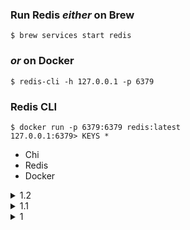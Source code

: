 ### Run Redis ___either___ on Brew
```
$ brew services start redis
```
### ___or___ on Docker
```
$ redis-cli -h 127.0.0.1 -p 6379
```
### Redis CLI
```
$ docker run -p 6379:6379 redis:latest
127.0.0.1:6379> KEYS * 
```

- Chi 
- Redis 
- Docker 

<details><summary>1.2</summary>

```
$ go get -u github.com/go-chi/chi/v5
```

</details>

<details><summary>1.1</summary>

```go
package main

import (
	"fmt"
	"net/http"
	_"github.com/go-chi/chi/v5"
	_"io/ioutil"
)

func main() {
	server := &http.Server{
		Addr:    ":10086",
		Handler: http.HandlerFunc(handler),
	}
	err := server.ListenAndServe()
	if err != nil {
		fmt.Println("err/listen & serve", err)
	}
}

func handler(writer http.ResponseWriter, req *http.Request) {
	path := req.URL.Path
	writer.Write([]byte("Hello, World!\n"))

	fmt.Println(path, req.Method)

	if req.Method != http.MethodPost {
		fmt.Println("\t/Not POST/", req.Method)
	}
	if len(req.URL.Query()) == 0 {
		fmt.Println("\t/empty query")
	}
	for k, v := range req.URL.Query() {
		fmt.Println("\t/item", k, v)
	}

	fmt.Println("\t/end \n")
}

```
</details>

<details><summary>1</summary>

	`http.Server` - basic handler - `server.ListenAndServe` - 
```
### Do after doing the following

$ go build main.go && ./main
```
```go
package main

import (
	"fmt"
	"net/http"
)

func main () {
	server := &http.Server {
		Addr: ":10086",
		Handler: http.HandlerFunc( handler ),
	}
	err := server.ListenAndServe()
	if err != nil {
		fmt.Println("err/listen & serve", err)
	}
}

func handler (writer http.ResponseWriter, req *http.Request) {
	writer.Write( []byte("Hello, World!") )
}
```

</details>
